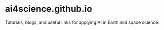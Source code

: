 # ai4science.github.io

Tutorials, blogs, and useful links for applying AI in Earth and space science.
